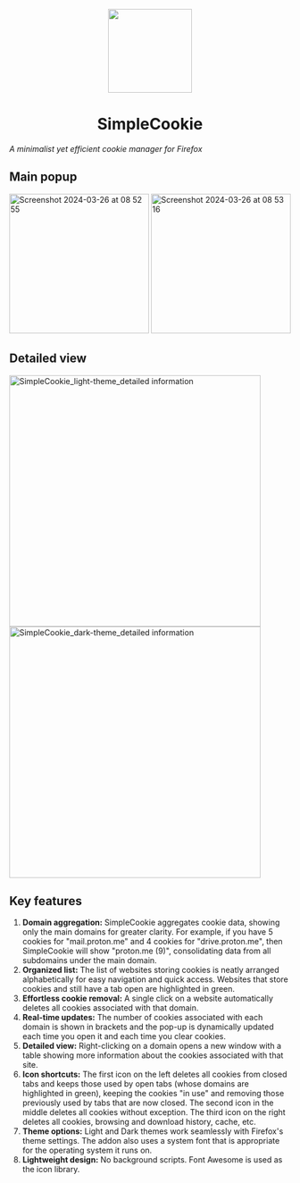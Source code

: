 <p align="center">
<img width="150" src=https://github.com/mickaphd/SimpleCookie/assets/25211018/12ed90c3-2a14-4b9d-8443-13a5846a9950)
</p>
  
<h1 align="center">SimpleCookie</h1></p>
<i>A minimalist yet efficient cookie manager for Firefox</i>

<h2>Main popup</h2>
<img width="250" alt="Screenshot 2024-03-26 at 08 52 55" src="https://github.com/mickaphd/SimpleCookie/assets/25211018/ebd22607-8917-4913-b779-95a5c88f6550">
<img width="250" alt="Screenshot 2024-03-26 at 08 53 16" src="https://github.com/mickaphd/SimpleCookie/assets/25211018/91a9cb3c-bdcc-4d4e-9670-3ccc268af0bd">

<h2>Detailed view</h2>

<img width="450" alt="SimpleCookie_light-theme_detailed information" src="https://github.com/mickaphd/SimpleCookie/assets/25211018/429f7a5c-9e3b-47ce-b010-853631e020ab">
<img width="450" alt="SimpleCookie_dark-theme_detailed information" src="https://github.com/mickaphd/SimpleCookie/assets/25211018/e11d5dea-3e02-4e33-9eb1-a269327ebccc">

<h2>Key features</h2>

1. <b>Domain aggregation:</b> SimpleCookie aggregates cookie data, showing only the main domains for greater clarity. For example, if you have 5 cookies for "mail.proton.me" and 4 cookies for "drive.proton.me", then SimpleCookie will show "proton.me (9)", consolidating data from all subdomains under the main domain.
1. <b>Organized list:</b> The list of websites storing cookies is neatly arranged alphabetically for easy navigation and quick access. Websites that store cookies and still have a tab open are highlighted in green.
1. <b>Effortless cookie removal:</b> A single click on a website automatically deletes all cookies associated with that domain.
1. <b>Real-time updates:</b> The number of cookies associated with each domain is shown in brackets and the pop-up is dynamically updated each time you open it and each time you clear cookies.
1. <b>Detailed view:</b> Right-clicking on a domain opens a new window with a table showing more information about the cookies associated with that site.
1. <b>Icon shortcuts:</b> The first icon on the left deletes all cookies from closed tabs and 
keeps those used by open tabs (whose domains are highlighted in green), keeping the cookies "in use" and removing those previously used by tabs that are now closed. The second icon in the middle deletes all cookies without exception. The third icon on the right deletes all cookies, browsing and download history, cache, etc.
1. <b>Theme options:</b> Light and Dark themes work seamlessly with Firefox's theme settings. The addon also uses a system font that is appropriate for the operating system it runs on.
1. <b>Lightweight design:</b> No background scripts. Font Awesome is used as the icon library.
